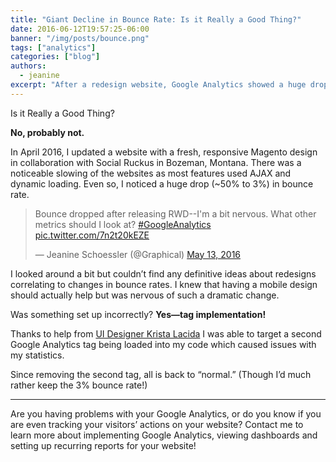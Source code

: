 ```yaml
---
title: "Giant Decline in Bounce Rate: Is it Really a Good Thing?"
date: 2016-06-12T19:57:25-06:00
banner: "/img/posts/bounce.png"
tags: ["analytics"]
categories: ["blog"]
authors:
  - jeanine
excerpt: "After a redesign website, Google Analytics showed a huge drop in bounce rate. The cause? Duplicating GA tags within my website’s code!"
---
```


Is it Really a Good Thing? 

**No, probably not.**

In April 2016, I updated a website with a fresh, responsive Magento design in collaboration with Social Ruckus in Bozeman, Montana. There was a noticeable slowing of the websites as most features used AJAX and dynamic loading. Even so, I noticed a huge drop (~50% to 3%) in bounce rate.
<blockquote class="twitter-tweet" data-lang="en">
<p dir="ltr" lang="en">Bounce dropped after releasing RWD--I'm a bit nervous. What other metrics should I look at? <a href="https://twitter.com/hashtag/GoogleAnalytics?src=hash">#GoogleAnalytics</a> <a href="https://t.co/7n2t20kEZE">pic.twitter.com/7n2t20kEZE</a></p>
— Jeanine Schoessler (@Graphical) <a href="https://twitter.com/Graphical/status/731177443826925569">May 13, 2016</a></blockquote>
<script src="//platform.twitter.com/widgets.js" async="" charset="utf-8"></script>

I looked around a bit but couldn’t find any definitive ideas about redesigns correlating to changes in bounce rates. I knew that having a mobile design should actually help but was nervous of such a dramatic change.

Was something set up incorrectly? **Yes—tag implementation!**

Thanks to help from [UI Designer Krista Lacida](https://medium.com/@kristalacida) I was able to target a second Google Analytics tag being loaded into my code which caused issues with my statistics.

Since removing the second tag, all is back to “normal.” (Though I’d much rather keep the 3% bounce rate!)

* * *

Are you having problems with your Google Analytics, or do you know if you are even tracking your visitors’ actions on your website? Contact me to learn more about implementing Google Analytics, viewing dashboards and setting up recurring reports for your website!